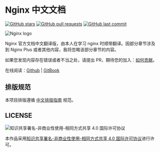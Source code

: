 # Nginx 中文文档

[![GitHub stars](https://img.shields.io/github/stars/DocsHome/nginx-docs.svg?style=social&label=Stars)](https://github.com/DocsHome/nginx-docs) [![GitHub pull requests](https://img.shields.io/github/issues-pr/DocsHome/nginx-docs.svg)](https://github.com/DocsHome/nginx-docs) [![GitHub last commit](https://img.shields.io/github/last-commit/DocsHome/nginx-docs.svg)](https://github.com/DocsHome/nginx-docs)

![Nginx logo](https://nginx.org/nginx.png)

Nginx 官方文档中文翻译版，由本人在学习 nginx 时顺带翻译。因部分章节涉及到 Nginx Plus 或者其他内容，我将忽略该部分章节的内容。

如果您发现内容存在错误或者不当之处，请提出 PR，期待您的加入：[如何贡献](CONTRIBUTING.md)。

在线阅读：[Github](https://github.com/DocsHome/nginx-docs/blob/master/SUMMARY.md) | [GitBook](https://www.gitbook.com/book/docshome/nginx-docs/details)

## 排版规范

本项目排版遵循 [中文排版指南](https://github.com/mzlogin/chinese-copywriting-guidelines) 规范。

## LICENSE

![知识共享署名-非商业性使用-相同方式共享 4.0 国际许可协议](https://i.creativecommons.org/l/by-nc-sa/4.0/88x31.png)

本作品采用[知识共享署名-非商业性使用-相同方式共享 4.0 国际许可协议](http://creativecommons.org/licenses/by-nc-sa/4.0/)进行许可。
